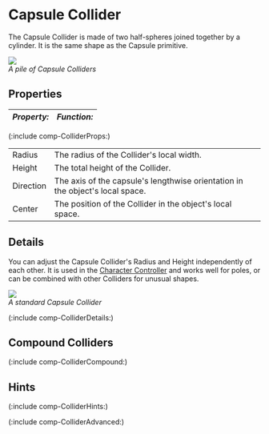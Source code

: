 Capsule Collider
================


The <span class=keyword>Capsule Collider</span> is made of two half-spheres joined together by a cylinder.  It is the same shape as the Capsule primitive.


![](http://docwiki.hq.unity3d.com/uploads/Main/Inspector-CapsuleCollider.png)  
_A pile of Capsule Colliders_


Properties
----------



|**_Property:_** |**_Function:_** |
|:---|:---|
(:include comp-ColliderProps:)

|    |    |
|:---|:---|
|<span class=component>Radius</span> |The radius of the Collider's local width. |
|<span class=component>Height</span> |The total height of the Collider. |
|<span class=component>Direction</span> |The axis of the capsule's lengthwise orientation in the object's local space. |
|<span class=component>Center</span> |The position of the Collider in the object's local space. |


Details
-------


You can adjust the Capsule Collider's <span class=component>Radius</span> and <span class=component>Height</span> independently of each other.  It is used in the [Character Controller](class-CharacterController.md) and works well for poles, or can be combined with other Colliders for unusual shapes.


![](http://docwiki.hq.unity3d.com/uploads/Main/capsulecollider.png)  
_A standard Capsule Collider_

(:include comp-ColliderDetails:)


Compound Colliders
------------------


(:include comp-ColliderCompound:)


Hints
-----

(:include comp-ColliderHints:)

(:include comp-ColliderAdvanced:)
